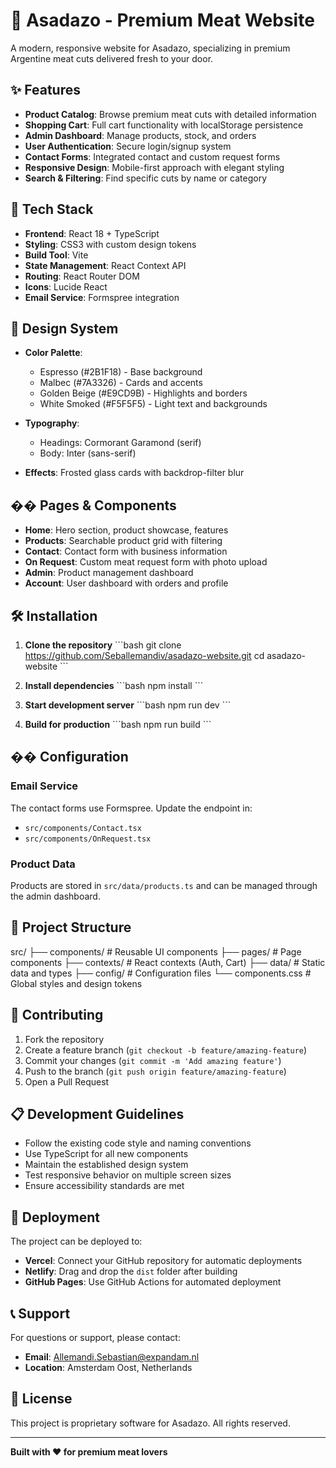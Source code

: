 # 🥩 Asadazo - Premium Meat Website

A modern, responsive website for Asadazo, specializing in premium Argentine meat cuts delivered fresh to your door.

## ✨ Features

- **Product Catalog**: Browse premium meat cuts with detailed information
- **Shopping Cart**: Full cart functionality with localStorage persistence
- **Admin Dashboard**: Manage products, stock, and orders
- **User Authentication**: Secure login/signup system
- **Contact Forms**: Integrated contact and custom request forms
- **Responsive Design**: Mobile-first approach with elegant styling
- **Search & Filtering**: Find specific cuts by name or category

## 🚀 Tech Stack

- **Frontend**: React 18 + TypeScript
- **Styling**: CSS3 with custom design tokens
- **Build Tool**: Vite
- **State Management**: React Context API
- **Routing**: React Router DOM
- **Icons**: Lucide React
- **Email Service**: Formspree integration

## 🎨 Design System

- **Color Palette**: 
  - Espresso (#2B1F18) - Base background
  - Malbec (#7A3326) - Cards and accents
  - Golden Beige (#E9CD9B) - Highlights and borders
  - White Smoked (#F5F5F5) - Light text and backgrounds

- **Typography**: 
  - Headings: Cormorant Garamond (serif)
  - Body: Inter (sans-serif)

- **Effects**: Frosted glass cards with backdrop-filter blur

## �� Pages & Components

- **Home**: Hero section, product showcase, features
- **Products**: Searchable product grid with filtering
- **Contact**: Contact form with business information
- **On Request**: Custom meat request form with photo upload
- **Admin**: Product management dashboard
- **Account**: User dashboard with orders and profile

## 🛠️ Installation

1. **Clone the repository**
   \`\`\`bash
   git clone https://github.com/Seballemandiv/asadazo-website.git
   cd asadazo-website
   \`\`\`

2. **Install dependencies**
   \`\`\`bash
   npm install
   \`\`\`

3. **Start development server**
   \`\`\`bash
   npm run dev
   \`\`\`

4. **Build for production**
   \`\`\`bash
   npm run build
   \`\`\`

## �� Configuration

### Email Service
The contact forms use Formspree. Update the endpoint in:
- `src/components/Contact.tsx`
- `src/components/OnRequest.tsx`

### Product Data
Products are stored in `src/data/products.ts` and can be managed through the admin dashboard.

## 📁 Project Structure

src/
├── components/ # Reusable UI components
├── pages/ # Page components
├── contexts/ # React contexts (Auth, Cart)
├── data/ # Static data and types
├── config/ # Configuration files
└── components.css # Global styles and design tokens


## 🤝 Contributing

1. Fork the repository
2. Create a feature branch (`git checkout -b feature/amazing-feature`)
3. Commit your changes (`git commit -m 'Add amazing feature'`)
4. Push to the branch (`git push origin feature/amazing-feature`)
5. Open a Pull Request

## 📋 Development Guidelines

- Follow the existing code style and naming conventions
- Use TypeScript for all new components
- Maintain the established design system
- Test responsive behavior on multiple screen sizes
- Ensure accessibility standards are met

## 🚀 Deployment

The project can be deployed to:
- **Vercel**: Connect your GitHub repository for automatic deployments
- **Netlify**: Drag and drop the `dist` folder after building
- **GitHub Pages**: Use GitHub Actions for automated deployment

## 📞 Support

For questions or support, please contact:
- **Email**: Allemandi.Sebastian@expandam.nl
- **Location**: Amsterdam Oost, Netherlands

## 📄 License

This project is proprietary software for Asadazo. All rights reserved.

---

**Built with ❤️ for premium meat lovers**
